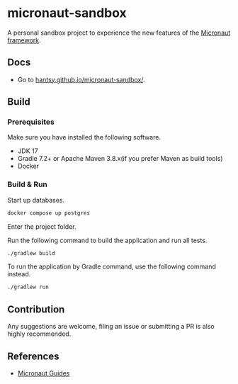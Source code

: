 # micronaut-sandbox

A  personal sandbox project  to experience the new features of the [Micronaut  framework](https://micronaut.io).

## Docs

* Go to [hantsy.github.io/micronaut-sandbox/](https://hantsy.github.io/micronaut-sandbox/).


## Build

### Prerequisites

Make sure you have installed the following software.

* JDK 17 
* Gradle 7.2+ or Apache Maven 3.8.x(if you prefer Maven as build tools)
* Docker

### Build & Run

Start up databases.

```bash 
docker compose up postgres
```

Enter the project folder. 

Run the following command to build the application and run all tests.

```bash
./gradlew build
```

To run the application by Gradle command, use the following command instead.

```bash 
./gradlew run 
```

## Contribution

Any suggestions are welcome, filing an issue or submitting a PR is also highly recommended.

## References

* [Micronaut Guides](https://docs.micronaut.io/latest/guide/index.html/)

